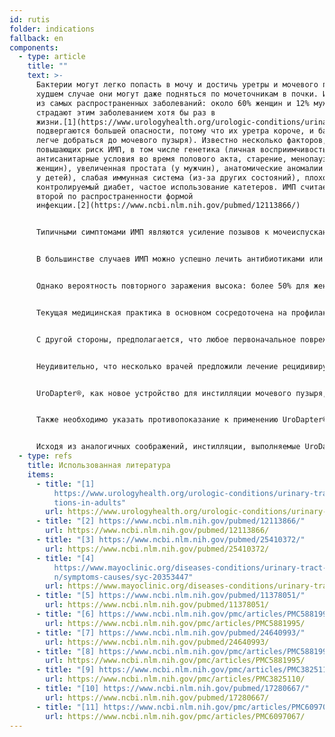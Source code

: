 ```yaml
---
id: rutis
folder: indications
fallback: en
components:
  - type: article
    title: ""
    text: >-
      Бактерии могут легко попасть в мочу и достичь уретры и мочевого пузыря. В
      худшем случае они могут даже подняться по мочеточникам в почки. ИМП - одно
      из самых распространенных заболеваний: около 60% женщин и 12% мужчин
      страдают этим заболеванием хотя бы раз в
      жизни.[1](https://www.urologyhealth.org/urologic-conditions/urinary-tract-infections-in-adults) (Женщины
      подвергаются большей опасности, потому что их уретра короче, и бактериям
      легче добраться до мочевого пузыря). Известно несколько факторов,
      повышающих риск ИМП, в том числе генетика (личная восприимчивость),
      антисанитарные условия во время полового акта, старение, менопауза (у
      женщин), увеличенная простата (у мужчин), анатомические аномалии (особенно
      у детей), слабая иммунная система (из-за других состояний), плохо
      контролируемый диабет, частое использование катетеров. ИМП считается
      второй по распространенности формой
      инфекции.[2](https://www.ncbi.nlm.nih.gov/pubmed/12113866/)


      Типичными симптомами ИМП являются усиление позывов к мочеиспусканию, боль или жжение во время мочеиспускания, мутная моча или моча со странным запахом, кровь в моче и (для женщин) боль в области малого таза.


      В большинстве случаев ИМП можно успешно лечить антибиотиками или противогрибковыми препаратами, если они вызваны бактериями или грибками соответственно.


      Однако вероятность повторного заражения высока: более 50% для женщин старше 55 лет и 36% для более молодогО населения.[3](https://www.ncbi.nlm.nih.gov/pubmed/25410372/) Рецидивирующая ИМП диагностируется при трех или более подтвержденных случаях цистита за 12 месяцев или двух случаях за 6 месяцев.


      Текущая медицинская практика в основном сосредоточена на профилактических мероприятиях; соответствующие инструкции можно найти на многих Интернет-сайтах.[4](https://www.mayoclinic.org/diseases-conditions/urinary-tract-infection/symptoms-causes/syc-20353447)


      С другой стороны, предполагается, что любое первоначальное повреждение слизистой оболочки, вызванное инфекцией (что часто случается при тяжелых состояниях ИМП), помогает бактериям сохраняться и вызывать новые инфекции. Некоторые предполагают, что повторяющиеся ИМП также могут быть одной из причин ИЦ /СБМП.[5](https://www.ncbi.nlm.nih.gov/pubmed/11378051/)


      Неудивительно, что несколько врачей предложили лечение рецидивирующих ИМП, аналогичное лечению ИЦ /СБМП, восстанавливая целостность слизистой оболочки в последние годы. Это должно эффективно выполняться путем инстилляций в мочевой пузырь. Используются те же агенты, что и в случае ИЦ /СБМП,[6](https://www.ncbi.nlm.nih.gov/pmc/articles/PMC5881995/) а именно Гиалуроновая кислота, Хондроитинсульфат (в Европе)[7](https://www.ncbi.nlm.nih.gov/pubmed/24640993/) и Гепарин (в США).[8](https://www.ncbi.nlm.nih.gov/pmc/articles/PMC5881995/) Некоторые урологи даже предполагают, что внутрипузырное лечение с восстановлением слизистой оболочки может использоваться для профилактики рецидивов ИМП.[9](https://www.ncbi.nlm.nih.gov/pmc/articles/PMC3825110/).[10](https://www.ncbi.nlm.nih.gov/pubmed/17280667/) Очевидно, другой возможностью является введение антибиотиков в мочевой пузырь,[11](https://www.ncbi.nlm.nih.gov/pmc/articles/PMC6097067/) что может быть эффективным методом профилактики или лечения инфекции, если пациент не ответил на менее инвазивное (систематическое) введение лекарств.


      UroDapter®, как новое устройство для инстилляции мочевого пузыря, также может помочь в лечении и предотвращении рецидивов ИМП. Неинвазивное внутрипузырное введение лекарств является огромным преимуществом по сравнению с катетером, поскольку последнее устройство само может быть причиной инфекций.


      Также необходимо указать противопоказание к применению UroDapter®. В случае бактериального уретрита, помимо любого другого заболевания, использование UroDapter может помочь бактериям проникнуть в мочевой пузырь, что может привести к инфекции мочевого пузыря. Поэтому, если уретра поражена бактериальной инфекцией, использование катетера является более безопасным способом инстилляции.


      Исходя из аналогичных соображений, инстилляции, выполняемые UroDapter®, не следует применять в течение двух дней после полового акта или во время менструации.
  - type: refs
    title: Использованная литература
    items:
      - title: "[1]
          https://www.urologyhealth.org/urologic-conditions/urinary-tract-infec\
          tions-in-adults"
        url: https://www.urologyhealth.org/urologic-conditions/urinary-tract-infections-in-adults
      - title: "[2] https://www.ncbi.nlm.nih.gov/pubmed/12113866/"
        url: https://www.ncbi.nlm.nih.gov/pubmed/12113866/
      - title: "[3] https://www.ncbi.nlm.nih.gov/pubmed/25410372/"
        url: https://www.ncbi.nlm.nih.gov/pubmed/25410372/
      - title: "[4]
          https://www.mayoclinic.org/diseases-conditions/urinary-tract-infectio\
          n/symptoms-causes/syc-20353447"
        url: https://www.mayoclinic.org/diseases-conditions/urinary-tract-infection/symptoms-causes/syc-20353447
      - title: "[5] https://www.ncbi.nlm.nih.gov/pubmed/11378051/"
        url: https://www.ncbi.nlm.nih.gov/pubmed/11378051/
      - title: "[6] https://www.ncbi.nlm.nih.gov/pmc/articles/PMC5881995/"
        url: https://www.ncbi.nlm.nih.gov/pmc/articles/PMC5881995/
      - title: "[7] https://www.ncbi.nlm.nih.gov/pubmed/24640993/"
        url: https://www.ncbi.nlm.nih.gov/pubmed/24640993/
      - title: "[8] https://www.ncbi.nlm.nih.gov/pmc/articles/PMC5881995/"
        url: https://www.ncbi.nlm.nih.gov/pmc/articles/PMC5881995/
      - title: "[9] https://www.ncbi.nlm.nih.gov/pmc/articles/PMC3825110/"
        url: https://www.ncbi.nlm.nih.gov/pmc/articles/PMC3825110/
      - title: "[10] https://www.ncbi.nlm.nih.gov/pubmed/17280667/"
        url: https://www.ncbi.nlm.nih.gov/pubmed/17280667/
      - title: "[11] https://www.ncbi.nlm.nih.gov/pmc/articles/PMC6097067/"
        url: https://www.ncbi.nlm.nih.gov/pmc/articles/PMC6097067/
---
```

